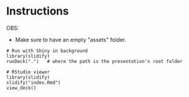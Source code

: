 # Instructions

OBS:
- Make sure to have an empty "assets" folder.

```{r}
# Run with Shiny in background
library(slidify)
runDeck(".")   # where the path is the presentation's root folder

# RStudio viewer
library(slidify)
slidify("index.Rmd")
view_deck()
```
